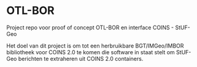 # OTL-BOR
Project repo voor proof of concept OTL-BOR en interface COINS - StUF-Geo

Het doel van dit project is om tot een herbruikbare BGT/IMGeo/IMBOR bibliotheek voor COINS 2.0 te komen die software in staat stelt om StUF-Geo berichten te extraheren uit COINS 2.0 containers. 


